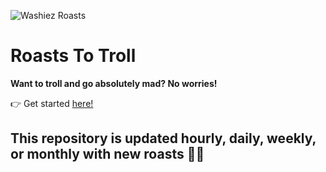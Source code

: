 ![Washiez Roasts](https://img.shields.io/badge/Washiez%20Roasts-290-red)
# Roasts To Troll
**Want to troll and go absolutely mad? No worries!**

👉 Get started [here!](https://github.com/murderdrones095/bug-free-succotash/tree/main/roasts)

## This repository is updated hourly, daily, weekly, or monthly with new roasts 🚀💥
